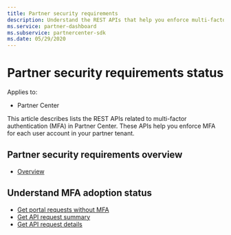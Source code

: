 ```yaml
---
title: Partner security requirements
description: Understand the REST APIs that help you enforce multi-factor authentication for your partner tenant. 
ms.service: partner-dashboard
ms.subservice: partnercenter-sdk
ms.date: 05/29/2020
---
```


# Partner security requirements status

Applies to:

- Partner Center

This article describes lists the REST APIs related to multi-factor authentication (MFA) in Partner Center. These APIs help you enforce MFA for each user account in your partner tenant. 

## Partner security requirements overview

- [Overview](https://docs.microsoft.com/partner-center/partner-security-requirements)

## Understand MFA adoption status

- [Get portal requests without MFA](get-portal-requests-without-mfa.md)
- [Get API request summary](get-api-request-summary.md)
- [Get API request details](get-api-request-details.md)
